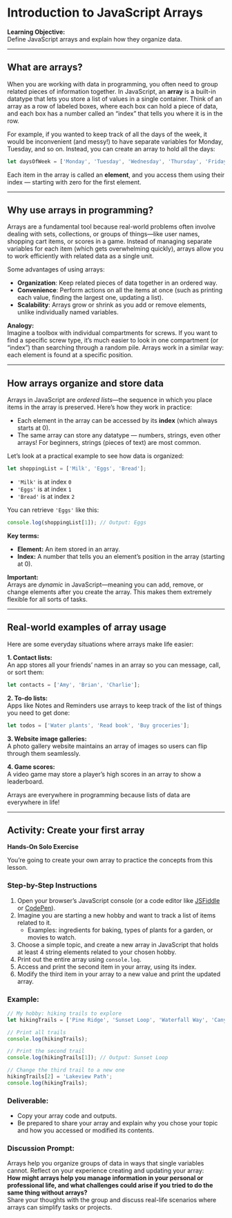 # Introduction to JavaScript Arrays

**Learning Objective:**  
Define JavaScript arrays and explain how they organize data.

---

## What are arrays?

When you are working with data in programming, you often need to group related pieces of information together. In JavaScript, an **array** is a built-in datatype that lets you store a list of values in a single container. Think of an array as a row of labeled boxes, where each box can hold a piece of data, and each box has a number called an “index” that tells you where it is in the row.

For example, if you wanted to keep track of all the days of the week, it would be inconvenient (and messy!) to have separate variables for Monday, Tuesday, and so on. Instead, you can create an array to hold all the days:

```javascript
let daysOfWeek = ['Monday', 'Tuesday', 'Wednesday', 'Thursday', 'Friday', 'Saturday', 'Sunday'];
```

Each item in the array is called an **element**, and you access them using their index — starting with zero for the first element.

---

## Why use arrays in programming?

Arrays are a fundamental tool because real-world problems often involve dealing with sets, collections, or groups of things—like user names, shopping cart items, or scores in a game. Instead of managing separate variables for each item (which gets overwhelming quickly), arrays allow you to work efficiently with related data as a single unit.

Some advantages of using arrays:
- **Organization**: Keep related pieces of data together in an ordered way.
- **Convenience**: Perform actions on all the items at once (such as printing each value, finding the largest one, updating a list).
- **Scalability**: Arrays grow or shrink as you add or remove elements, unlike individually named variables.

**Analogy:**  
Imagine a toolbox with individual compartments for screws. If you want to find a specific screw type, it’s much easier to look in one compartment (or “index”) than searching through a random pile. Arrays work in a similar way: each element is found at a specific position.

---

## How arrays organize and store data

Arrays in JavaScript are *ordered lists*—the sequence in which you place items in the array is preserved. Here’s how they work in practice:

- Each element in the array can be accessed by its **index** (which always starts at 0).
- The same array can store any datatype — numbers, strings, even other arrays! For beginners, strings (pieces of text) are most common.

Let’s look at a practical example to see how data is organized:

```javascript
let shoppingList = ['Milk', 'Eggs', 'Bread'];
```

- `'Milk'` is at index `0`
- `'Eggs'` is at index `1`
- `'Bread'` is at index `2`

You can retrieve `'Eggs'` like this:

```javascript
console.log(shoppingList[1]); // Output: Eggs
```

**Key terms:**
- **Element:** An item stored in an array.
- **Index:** A number that tells you an element’s position in the array (starting at 0).

**Important:**  
Arrays are *dynamic* in JavaScript—meaning you can add, remove, or change elements after you create the array. This makes them extremely flexible for all sorts of tasks.

---

## Real-world examples of array usage

Here are some everyday situations where arrays make life easier:

**1. Contact lists:**  
An app stores all your friends’ names in an array so you can message, call, or sort them:
```javascript
let contacts = ['Amy', 'Brian', 'Charlie'];
```

**2. To-do lists:**  
Apps like Notes and Reminders use arrays to keep track of the list of things you need to get done:
```javascript
let todos = ['Water plants', 'Read book', 'Buy groceries'];
```

**3. Website image galleries:**  
A photo gallery website maintains an array of images so users can flip through them seamlessly.

**4. Game scores:**  
A video game may store a player’s high scores in an array to show a leaderboard.

Arrays are everywhere in programming because lists of data are everywhere in life!

---

## Activity: Create your first array

**Hands-On Solo Exercise**

You’re going to create your own array to practice the concepts from this lesson.

### Step-by-Step Instructions

1. Open your browser’s JavaScript console (or a code editor like [JSFiddle](https://jsfiddle.net/) or [CodePen](https://codepen.io/)).
2. Imagine you are starting a new hobby and want to track a list of items related to it.
     - Examples: ingredients for baking, types of plants for a garden, or movies to watch.
3. Choose a simple topic, and create a new array in JavaScript that holds at least 4 string elements related to your chosen hobby.
4. Print out the entire array using `console.log`.
5. Access and print the second item in your array, using its index.
6. Modify the third item in your array to a new value and print the updated array.

### Example:

```javascript
// My hobby: hiking trails to explore
let hikingTrails = ['Pine Ridge', 'Sunset Loop', 'Waterfall Way', 'Canyon Creek'];

// Print all trails
console.log(hikingTrails);

// Print the second trail
console.log(hikingTrails[1]); // Output: Sunset Loop

// Change the third trail to a new one
hikingTrails[2] = 'Lakeview Path';
console.log(hikingTrails);
```

### Deliverable:

- Copy your array code and outputs.
- Be prepared to share your array and explain why you chose your topic and how you accessed or modified its contents.

### Discussion Prompt:

Arrays help you organize groups of data in ways that single variables cannot. Reflect on your experience creating and updating your array:  
**How might arrays help you manage information in your personal or professional life, and what challenges could arise if you tried to do the same thing without arrays?**  
Share your thoughts with the group and discuss real-life scenarios where arrays can simplify tasks or projects.